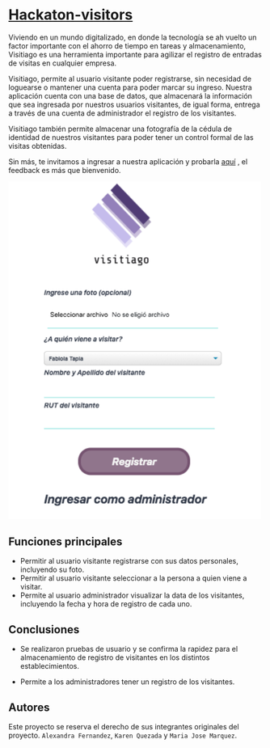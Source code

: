 # [Hackaton-visitors](https://aleisabl.github.io/hackaton-visitors/public/index.html)

Viviendo en un mundo digitalizado, en donde la tecnología se ah vuelto un factor importante con el ahorro de tiempo en tareas y almacenamiento, Visitiago es una herramienta importante para agilizar el registro de entradas de visitas en cualquier empresa. 

Visitiago, permite al usuario visitante poder registrarse, sin necesidad de loguearse o mantener una cuenta para poder marcar su ingreso. 
Nuestra aplicación cuenta con una base de datos, que almacenará la información que sea ingresada por nuestros usuarios visitantes, de igual forma, entrega a través de una cuenta de administrador el registro de los visitantes. 

Visitiago también permite almacenar una fotografía de la cédula de identidad de nuestros visitantes para poder tener un control formal de las visitas obtenidas. 

Sin más, te invitamos a ingresar a nuestra aplicación y probarla [aquí](https://aleisabl.github.io/hackaton-visitors/public/index.html) , el feedback es más que bienvenido.

<img src="./visitiago/assets/visitiago.png" width=500px;>

## Funciones principales

 * Permitir al usuario visitante registrarse con sus datos personales, incluyendo su foto.
 * Permitir al usuario visitante seleccionar a la persona a quien viene a visitar.
 * Permite al usuario administrador visualizar la data de los visitantes, incluyendo la fecha y hora de registro de cada uno.

 ## Conclusiones

 * Se realizaron pruebas de usuario y se confirma la rapidez para el almacenamiento de registro de visitantes en los distintos establecimientos.

 * Permite a los administradores tener un registro de los visitantes.

## Autores
Este proyecto se reserva el derecho de sus integrantes originales del proyecto. `Alexandra Fernandez`, `Karen Quezada` y `Maria Jose Marquez`.
